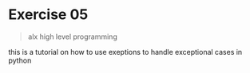 # Exercise 05
>alx high level programming

this is a tutorial on how to use exeptions to handle exceptional cases in python
